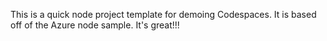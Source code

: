 This is a quick node project template for demoing Codespaces. It is based off of the Azure node sample. It's great!!!
